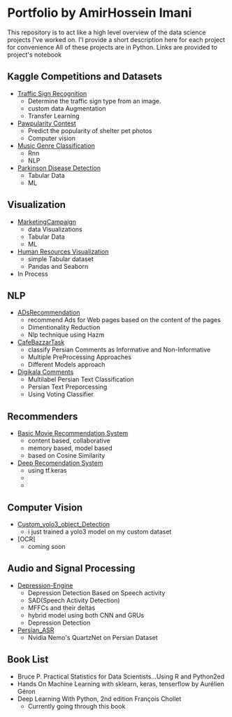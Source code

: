 # Portfolio by AmirHossein Imani
This repository is to act like a high level overview of the data science projects I've worked on.
I'l provide a short description here for each project for convenience
All of these projects are in Python. Links are provided to project's notebook

## Kaggle Competitions and Datasets
- [Traffic Sign Recognition](https://github.com/AmirHoseein99/project_and_challenges/blob/master/Recognition_of_traffic_signs_.ipynb)
    - Determine the traffic sign type from an image.
    - custom data Augmentation
    - Transfer Learning
-  [Pawpularity Contest](https://github.com/AmirHoseein99/project_and_challenges/blob/master/Pawpularity_Contest.ipynb)
    - Predict the popularity of shelter pet photos
    - Computer vision
- [Music Genre Classification](https://github.com/AmirHoseein99/project_and_challenges/blob/master/MusicGenreClassification.ipynb)
    - Rnn
    - NLP
- [Parkinson Disease Detection](https://github.com/AmirHoseein99/project_and_challenges/blob/master/ParkinsonDataset.ipynb)
    - Tabular Data
    - ML
## Visualization
- [MarketingCampaign](https://github.com/AmirHoseein99/project_and_challenges/blob/master/MarketingCampaign.ipynb)
    - data Visualizations
    - Tabular Data
    - ML
- [Human Resources Visualization](https://github.com/AmirHoseein99/Human_Resources_visualization/blob/master/Human_Resources_Data_Set.ipynb)
    -  simple Tabular dataset
    -  Pandas and Seaborn
 - In Process
 
## NLP
- [ADsRecommendation](https://github.com/AmirHoseein99/ADsRecommendation/blob/master/Project.ipynb)
    - recommend Ads for Web pages based on the content of the pages
    - Dimentionality Reduction
    - Nlp technique using Hazm
- [CafeBazzarTask](https://github.com/AmirHoseein99/nlp_task/blob/master/NLP_Task.ipynb)
    - classify Persian Comments as Informative and Non-Informative
    - Multiple PreProcessing Approaches
    - Different Models approach
- [Digikala Comments]()
    - Multilabel Persian Text Classification
    - Persian Text Preporcessing
    - Using Voting Classifier 
    
## Recommenders
- [Basic Movie Recommendation System](https://github.com/AmirHoseein99/Movie_Recommendation_system/blob/master/Movie_Recommender_Systems.ipynb)
    - content based, collaborative
    - memory based, model based 
    - based on Cosine Similarity
- [Deep Recomendation System]()
    - using tf.keras
    - 
    -


## Computer Vision
   - [Custom_yolo3_object_Detection](https://github.com/AmirHoseein99/Custom_yolo)
        - i just trained a yolo3 model on my custom dataset
   - [OCR]
        - coming soon
    
## Audio and Signal Processing
   - [Depression-Engine](https://github.com/AmirHoseein99/Depression-Engine)
      - Depression Detection Based on Speech activity
      - SAD(Speech Activity Detection)
      - MFFCs and their deltas
      - hybrid model using both CNN and GRUs
      - Depression Detection
   - [Persian_ASR](https://github.com/AmirHoseein99/Persian_ASR)
       - Nvidia Nemo's QuartzNet on Persian Dataset
    
## Book List
- Bruce P. Practical Statistics for Data Scientists...Using R and Python2ed
- Hands On Machine Learning with sklearn, keras, tenserflow by Aurélien Géron
- Deep Learning With Python, 2nd edition François Chollet
    - Currently going through this book
